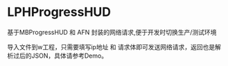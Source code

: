 # LPHProgressHUD

基于MBProgressHUD 和 AFN 封装的网络请求,便于开发时切换生产/测试环境

导入文件到w工程，只需要填写ip地址 和 请求体即可发送网络请求，返回也是解析过后的JSON，具体请参考Demo。
